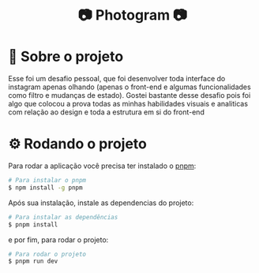 <h1 align="center">
 📷 Photogram 📷
</h1>

<span id="projeto">
  
# :bookmark_tabs: Sobre o projeto
Esse foi um desafio pessoal, que foi desenvolver toda interface do instagram apenas olhando (apenas o front-end e algumas funcionalidades como filtro e mudanças de estado).
Gostei bastante desse desafio pois foi algo que colocou a prova todas as minhas habilidades visuais e analiticas com relação ao design e toda a estrutura em si do front-end

<span id="requisitos">

# :gear: Rodando o projeto
Para rodar a aplicação você precisa ter instalado o [pnpm](https://pnpm.io/installation):
```bash
# Para instalar o pnpm
$ npm install -g pnpm
```

Após sua instalação, instale  as dependencias do projeto:
```bash
# Para instalar as dependências
$ pnpm install
```
e por fim, para rodar o projeto:
```bash
# Para rodar o projeto
$ pnpm run dev
```
